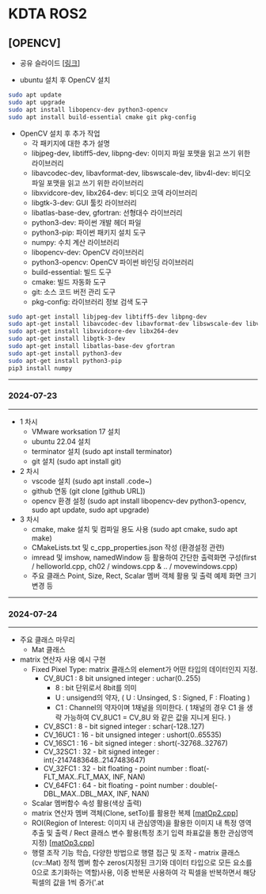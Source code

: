 # KDTA ROS2
## [OPENCV]

- 공유 슬라이드 [[링크](https://docs.google.com/presentation/d/1453nx14DVMk0nBLW7jpt0g6x7a7z2wuNaJKmcVQi4rw/edit?usp=sharing)]

- ubuntu 설치 후 OpenCV 설치

```bash
sudo apt update 
sudo apt upgrade
sudo apt install libopencv-dev python3-opencv
sudo apt install build-essential cmake git pkg-config
```

- OpenCV 설치 후 추가 작업
  - 각 패키지에 대한 추가 설명
  - libjpeg-dev, libtiff5-dev, libpng-dev: 이미지 파일 포맷을 읽고 쓰기 위한 라이브러리
  - libavcodec-dev, libavformat-dev, libswscale-dev, libv4l-dev: 비디오 파일 포맷을 읽고 쓰기 위한 라이브러리
  - libxvidcore-dev, libx264-dev: 비디오 코덱 라이브러리
  - libgtk-3-dev: GUI 툴킷 라이브러리
  - libatlas-base-dev, gfortran: 선형대수 라이브러리
  - python3-dev: 파이썬 개발 헤더 파일
  - python3-pip: 파이썬 패키지 설치 도구
  - numpy: 수치 계산 라이브러리
  - libopencv-dev: OpenCV 라이브러리
  - python3-opencv: OpenCV 파이썬 바인딩 라이브러리
  - build-essential: 빌드 도구
  - cmake: 빌드 자동화 도구
  - git: 소스 코드 버전 관리 도구
  - pkg-config: 라이브러리 정보 검색 도구

```bash
sudo apt-get install libjpeg-dev libtiff5-dev libpng-dev
sudo apt-get install libavcodec-dev libavformat-dev libswscale-dev libv4l-dev
sudo apt-get install libxvidcore-dev libx264-dev
sudo apt-get install libgtk-3-dev
sudo apt-get install libatlas-base-dev gfortran
sudo apt-get install python3-dev
sudo apt-get install python3-pip
pip3 install numpy
```

---

### 2024-07-23

---

- 1 차시
  - VMware worksation 17 설치
  - ubuntu 22.04 설치
  - terminator 설치 (sudo apt install terminator)
  - git 설치 (sudo apt install git)
- 2 차시
  - vscode 설치 (sudo apt install .code~)
  - github 연동 (git clone [github URL])
  - opencv 환경 설정 (sudo apt install libopencv-dev python3-opencv, sudo apt update, sudo apt upgrade)
- 3 차시
  - cmake, make 설치 및 컴파일 용도 사용 (sudo apt cmake, sudo apt make)
  - CMakeLists.txt 및 c_cpp_properties.json 작성 (환경설정 관련)
  - imread 및 imshow, namedWindow 등 활용하여 간단한 출력화면 구성(first / helloworld.cpp, ch02 / windows.cpp & .. / movewindows.cpp)
  - 주요 클래스 Point, Size, Rect, Scalar 멤버 객체 활용 및 출력 예제 화면 크기 변경 등

---

### 2024-07-24

---

- 주요 클래스 마무리
  - Mat 클래스
- matrix 연산자 사용 예시 구현
  - Fixed Pixel Type: matrix 클래스의 element가 어떤 타입의 데이터인지 지정.
    - CV_8UC1 : 8 bit unsigned integer : uchar(0..255)
      - 8 : bit 단위로서 8bit를 의미
      - U : unsigend의 약자, ( U : Unsinged, S : Signed, F : Floating )
      - C1 : Channel의 약자이며 1채널을 의미한다. ( 1채널의 경우 C1 을 생략 가능하여 CV_8UC1 = CV_8U 와 같은 값을 지니게 된다. )
    - CV_8SC1 : 8 - bit signed integer : schar(-128..127)
    - CV_16UC1 : 16 - bit unsigned integer : ushort(0..65535)
    - CV_16SC1 : 16 - bit signed integer : short(-32768..32767)
    - CV_32SC1 : 32 - bit signed integer : int(-2147483648..2147483647)
    - CV_32FC1 : 32 - bit floating - point number : float(-FLT_MAX..FLT_MAX, INF, NAN)
    - CV_64FC1 : 64 - bit floating - point number : double(-DBL_MAX..DBL_MAX, INF, NAN)
  - Scalar 멤버함수 속성 활용(색상 출력)
  - matrix 연산자 멤버 객체(Clone, setTo)를 활용한 복제 [[matOp2.cpp](https://github.com/top-to-toe/KDTA_ROS2/blob/main/opencv/ch03/matOp2.cpp)]
  - ROI(Region of Interest: 이미지 내 관심영역)을 활용한 이미지 내 특정 영역 추출 및 출력 / Rect 클래스 변수 활용(특정 초기 입력 좌표값을 통한 관심영역 지정)
    [[matOp3.cpp](https://github.com/top-to-toe/KDTA_ROS2/blob/main/opencv/ch03/matOp3.cpp)]
  - 행렬 조작 기능 학습, 다양한 방법으로 행렬 접근 및 조작 - matrix 클래스(cv::Mat) 정적 멤버 함수 zeros(지정된 크기와 데이터 타입으로 모든 요소를 0으로 초기화하는 역할)사용, 이중 반복문 사용하여 각 픽셀을 반복하면서 해당 픽셀의 값을 1씩 증가('.at<Template>' method를 사용하여 요소에 접근, point 및 iteraotr 각각 활용)
    [[matOp4.cpp](https://github.com/top-to-toe/KDTA_ROS2/blob/main/opencv/ch03/matOp4.cpp)]
  - 외부 저장 공간에 데이터 저장 및 출력 [[matOp5.cpp](https://github.com/top-to-toe/KDTA_ROS2/blob/main/opencv/ch03/matOp5.cpp)]
  - 벡터(Vec3b 사용) 및 스칼라(Scalar) 행렬 객체를 활용한 색상 출력 [[vecOp.cpp](https://github.com/top-to-toe/KDTA_ROS2/blob/main/opencv/ch03/vecOp.cpp)]


---
#### chapter 04

- VideoCapture / VideoWriter 클래스
  - 비디오 캡쳐 및 파일 저장
  - 디바이스의 카메라를 통한 비디오 영상 출력 / videoWriter 클래스 객체를 활용하여 동영상 파일 생성 [[video.cpp](https://github.com/top-to-toe/KDTA_ROS2/blob/main/opencv/ch04/video.cpp)]  
    (실습 노트북의 내장 카메라 접근 이슈로 인해 저장된 동영상을 출력)
  - line 그리기 [[line.cpp](https://github.com/top-to-toe/KDTA_ROS2/blob/main/opencv/ch04/line.cpp)]
  - rectangle [[rectangleTest.cpp](https://github.com/top-to-toe/KDTA_ROS2/blob/main/opencv/ch04/rectangleTest.cpp)]
  - circle, ellipse, polylines, fillPoly
  - putText [[drawText.cpp](https://github.com/top-to-toe/KDTA_ROS2/blob/main/opencv/ch04/drawText.cpp)]
  - keyboard 이벤트 처리
    [[keyboard.cpp](https://github.com/top-to-toe/KDTA_ROS2/blob/main/opencv/ch04/keyboard.cpp)]
    [[keyboard2.cpp](https://github.com/top-to-toe/KDTA_ROS2/blob/main/opencv/ch04/keyboard2.cpp)]

---

### 2024-07-25

---

- 1 차시
  - mouse 기능 동작에 따른 관련 이벤트 표현(callback 함수 작성) [[mouseTest.cpp](https://github.com/top-to-toe/KDTA_ROS2/blob/main/opencv/ch04/mouseTest.cpp)]
- 2 차시  
  - trackBar 조작 기능 구현 [[trackBarTest.cpp](https://github.com/top-to-toe/KDTA_ROS2/blob/main/opencv/ch04/trackBarTest.cpp)] / [[trackBarTest2.cpp](https://github.com/top-to-toe/KDTA_ROS2/blob/main/opencv/ch04/trackBarTest2.cpp)]
  - 이미지 합성 [[maskSetTo.cpp](https://github.com/top-to-toe/KDTA_ROS2/blob/main/opencv/ch04/maskSetTo.cpp)]
    - setTo함수로 합성될 이미지에 대해 색상 변경
    - copyTo함수로 합성
    - Masking 되어있는 이미지에 대해 읽어올때(imread()) 속성값으로 인자에 IMREAD_GRAYSCALE를 기재
- 3 차시
  - 파일스토리지 사용법
    - file 저장 [[fileStorageTest.cpp](https://github.com/top-to-toe/KDTA_ROS2/blob/main/opencv/ch04/filestorageTest.cpp)]
    - FileStorage 클래스 객체의 open함수로 저장될 위치 및 FileStorage::WRITE 속성을 통해 저장에 대해 명시
    - 저장된 파일 내용 불러오기 [[fileStorageReadTest.cpp](https://github.com/top-to-toe/KDTA_ROS2/blob/main/opencv/ch04/fileStorageReadTest.cpp)]
    - FileStorage::READ로 저장된 파일을 불러옴에 대해 명시
  - 마스크 연산
- 4 차시
  - chapter 마무리 종합 과제 수행 [[mouseRGBPoint_myself.cpp](https://github.com/top-to-toe/KDTA_ROS2/blob/main/opencv/ch04/mouseRGBPoint_myself.cpp)] - 마우스 따라 다니는 사각형
    1. TickMeter 객체 사용: TickMeter를 이용하여 tm1과 tm2를 선언하고 시작(tm1.start(), tm2.start()) 및 종료(tm1.stop(), tm2.stop()) 시간을 측정합니다. 이는 FPS 측정과 최적화를 위한 핵심 요소입니다.
    2. 이미지 처리 및 출력: imshow() 함수를 이용하여 img_display 이미지를 출력하고, ESC 키 입력 시 프로그램을 종료합니다. 또한, 현재 마우스 위치에 따라 사각형을 그립니다.
    3. FPS 관리 및 대기 시간 계산: tm1.getFPS()를 이용하여 현재 FPS를 계산하고, 목표 FPS보다 높으면 추가적인 슬립을 통해 CPU 소비를 조정합니다.
    4. 마우스 이벤트 처리: onMouse() 함수를 이용하여 마우스 이벤트를 처리하고, 왼쪽 마우스 클릭 시 클릭한 픽셀의 RGB 값을 출력하고 rgbValues 벡터에 저장합니다.
    5. 파일 저장: 마지막으로, ESC 키 입력 시 rgbValues에 저장된 RGB 값을 JSON 파일로 저장합니다.
  
  - 강사님 구현 코드 [[mouseRGBPoint.cpp](https://github.com/top-to-toe/KDTA_ROS2/blob/main/opencv/ch04/mouseRGBPoint.cpp)]

#### chapter 05
- 명암비 조절 [[brightness.cpp](https://github.com/top-to-toe/KDTA_ROS2/blob/main/opencv/ch05/brightness.cpp)]
  - cvtColor 함수를 사용하여 변환.
- 히스토그램 분석 [[histogram.cpp](https://github.com/top-to-toe/KDTA_ROS2/blob/main/opencv/ch05/histogram.cpp)]
  - 영상의 밝기 또는 색상 분포를 시각적으로 나타내는 도구.
    히스토그램은 영상 내 각 픽셀 값의 빈도를 나타내는 그래프이며, 픽셀 값의 범위를 구간으로 나누어 각 구간에 속하는 픽셀의 수를 히스토그램의 세로축 값으로 표시함.
  - calcHist() 함수를 사용하여 영상의 히스토그램을 계산.
- 히스토그램 평활화(histogram equalization) [[histogramEqualization.cpp](https://github.com/top-to-toe/KDTA_ROS2/blob/main/opencv/ch05/histogramEqualization.cpp)]
  - 영상의 대비를 개선하기 위해 사용, 영상의 히스토그램을 조정하여 전체적인 밝기 분포를 균일하게 함.

#### chapter 06
- 이미지 / 영상 논리 연산 [[logical.cpp](https://github.com/top-to-toe/KDTA_ROS2/blob/main/opencv/ch06/logical.cpp)]
  - bitwise 논리식 함수를 활용하여 연산 결과물 출력

#### chapter 07
- 필터링
  - 커널(윈도우): Mat 사용. 작은 크기. 홀수만 사용.  
    Convolution(회선)

---

### 2024-07-26

---

#### chapter 08 (영상의 기하학적 변환)
- 1차시
  - affine transformation [[affine.cpp](https://github.com/top-to-toe/KDTA_ROS2/blob/main/opencv/ch08/affine.cpp)]
- 2차시
  - warpaffine
  - affineRotation [[affineRotation.cpp](https://github.com/top-to-toe/KDTA_ROS2/blob/main/opencv/ch08/affineRotation.cpp)] - 트랙바 연결 예제 작성
- 3차시
  - 투시변환 [[perspectiveTransform.cpp](https://github.com/top-to-toe/KDTA_ROS2/blob/main/opencv/ch08/perspectiveTransform.cpp)]
    - 카드 예제에서 거리 및 각도 측정 코드 추가 [[perspectiveCard.cpp](https://github.com/top-to-toe/KDTA_ROS2/blob/main/opencv/ch08/perspectiveCard.cpp)]
	
#### chapter 09
- edge
  - 캐니 엣지 검출 [[canny.cpp](https://github.com/top-to-toe/KDTA_ROS2/blob/main/opencv/ch09/canny.cpp)]
- 허프 변환 [[houghline.cpp](https://github.com/top-to-toe/KDTA_ROS2/blob/main/opencv/ch09/houghline.cpp)] / [[houghlineP.cpp](https://github.com/top-to-toe/KDTA_ROS2/blob/main/opencv/ch09/houghlineP.cpp)]

#### chapter 10
- Color 영상 처리
  - 색 공간 변환
    - color [[color.cpp](https://github.com/top-to-toe/KDTA_ROS2/blob/main/opencv/ch10/color.cpp)]
	- inRange [[inRange.cpp](https://github.com/top-to-toe/KDTA_ROS2/blob/main/opencv/ch10/inRange.cpp)]
	- split & merge [[splitmerge.cpp](https://github.com/top-to-toe/KDTA_ROS2/blob/main/opencv/ch10/splitmerge.cpp)]

#### chapter 11
- 영상의 이진화(Binarization)
  - threshold 함수 [[threshold.cpp](https://github.com/top-to-toe/KDTA_ROS2/blob/main/opencv/ch11/threshold.cpp)]
    - src: 입력 이미지. 이 이미지의 각 픽셀에 대해 임계값 처리가 수행됩니다.
    - dst: 출력 이미지. 임계값 처리된 결과가 저장됩니다.
    - thresh: 임계값. 이 값보다 큰 픽셀은 maxval로 설정되고, 그렇지 않은 픽셀은 0으로 설정됩니다.
    - maxval: 임계값을 초과하는 픽셀에 할당된 값입니다.
    - type: 임계값 처리 유형을 지정하는 정수입니다. OpenCV는 다양한 임계값 처리 유형을 제공합니다. 예를 들어, THRESH_BINARY는 기본적인 이진 임계값 처리를, THRESH_BINARY_INV는 이진 임계값 처리의 반전 버전을 나타냅니다.
- 적응형 이진화
  - adaptiveThreshold 함수[[adaptiveThreshold.cpp](https://github.com/top-to-toe/KDTA_ROS2/blob/main/opencv/ch11/adaptiveThreshold.cpp)]
    - src: 입력 이미지. 이 이미지의 각 픽셀에 대해 적응형 임계값 처리가 수행됩니다.
	- dst: 출력 이미지. 적응형 임계값 처리된 결과가 저장됩니다.
	- maxValue: 임계값을 초과하는 픽셀에 할당된 값입니다.
	- adaptiveMethod: 적응형 임계값 결정 방법을 지정하는 정수입니다. OpenCV는 ADAPTIVE_THRESH_MEAN_C와 ADAPTIVE_THRESH_GAUSSIAN_C 두 가지 방법을 제공합니다.
	- thresholdType: 임계값 처리 유형을 지정하는 정수입니다. OpenCV는 THRESH_BINARY와 THRESH_BINARY_INV 두 가지 유형을 제공합니다.
	- blockSize: 임계값을 계산하는 데 사용되는 이웃 영역의 크기입니다. 이 값은 홀수여야 합니다.
	- C: 계산된 평균 또는 가중 평균에서 뺄 상수입니다. 일반적으로 이 값은 양수지만, 0 또는 음수일 수도 있습니다.
- 이진 영상의 침식과 팽창
  - 모폴로지 (Morphology) - [[morphologyEx.cpp](https://github.com/top-to-toe/KDTA_ROS2/blob/main/opencv/ch11/morphologyEx.cpp)]
    - 영상을 형태학적인 측면으로 접근하는 것
    - 구조 요소(structuring element)는 모폴로지 연산의 결과를 결정하는 커널, 마스크, 윈도우
	- src: 입력 이미지. 이 이미지에 대해 팽창 연산이 수행됩니다.
	- dst: 출력 이미지. 팽창 연산된 결과가 저장됩니다.
	- kernel: 팽창 연산에 사용되는 구조 요소입니다. 이 요소는 팽창의 정도와 모양을 결정합니다.
	- anchor: 구조 요소의 앵커 포인트입니다. 기본값은 구조 요소의 중심입니다.
	- iterations: 팽창 연산이 적용되는 횟수입니다. 이 값이 클수록 이미지는 더욱 팽창됩니다.
	- borderType: 픽셀 외삽법을 지정하는 정수입니다. OpenCV는 다양한 외삽법을 제공합니다.
	- borderValue: 상수 경계의 경우의 경계 값입니다.
	
#### chapter 13
- cascade
- HogDescriptor


---

## 2024-07-30

---

## [ROS2]

- ROS2 시작
- ROS2 개념
  - 노드
  - 토픽
  - 메시지
  - 런처
  - 노드 통신
  - 노드 실행
- ROS2 설치
  - ROS2 humble 설치
  - ros2 humble documentation debian installation
  - 환경 설정 파일
    - .bashrc
      - source /opt/ros/humble/setup.bash
      - source ~/xxx_Workspace/install/local_setup.bash
      - 여러가지 alias 설정
      - export ROS_DOMAIN_ID 설정
- 패키지 작성
  - kdta_ROS2_workspace
    - simple_pkg_cpp
      - xml 수정
      - CMakeLists.txt 수정
      - 노드 추가
        - helloword.cpp : 기본 main 코드
        - helloOpenCV.cpp : OpenCV 사용 코드(외부 라이브러리 적용)
        - hellow_publisher : Node 및 spin timer 적용
        - hellow_publisher_class : Node 상속 클래스 적용

---

## 2024-07-31

---

- 복습
- 패키지 작성 (이어서)
  - kdta_ROS2_workspace
    - simple_pkg_cpp 패키지
      - 노드 추가
        - hellow_publisher_class2 : 분할컴파일 (해더, 메인, CPP)
        - hellow_subscriber : subscriber 노드
        - time_publisher_class : timer 노드
        - time_subscriber : timer subscriber 노드
    - move_t_sim 패키지
      - 노드 추가
        - moveTurtleSim.cpp : 터틀심 이동 노드( turtle1, turtle2 동시 이동)
- 최종 실습(Topic) [[ROS2/src/msg](https://github.com/top-to-toe/KDTA_ROS2/tree/main/ROS2/src/msg)] - 과제 구현 완료
  - 5개 노드 3개 Topic 사용
    - 노드 : mpub, msub, msub2, tpub, mtsub
    - Topic :
      - /message1: String ( mpub -> msub, mtsub )
      - /message2: String ( mpub -> msub2 )
      - /time: Header ( tpub -> mtsub )
  - 강사님 구현코드 [[topic_final](https://github.com/freshmea/kdta_ROS2/tree/main/topic_final)]

---

## 2024-08-01

---

- 복습
- 터틀봇3 네트워크 설정
  - 공유기 설치
    - ssid: turtlebot3
    - password: turtlebot3
  - 가상환경 bridge 설정
    - 네트워크 브릿지 클리 후 네트워크 카드 하나만 사용
- 터틀봇3 개요
  - 터틀봇3 소개
  - 터틀봇3 구성
  - 터틀봇3 시스템 구성
- 터틀봇3 ssh 연결
  - 터미널에서 연결
    - `ssh ubuntu@192.169.14.XX`
      - userid: ubuntu
      - password: aa
    - vscode remote ssh 연결
      - vscode remote ssh 설정
- 터틀봇3 브링업
  - 터틀봇3 브링업
    - ROS_DOMAIN_ID 확인
    - `export TURTLEBOT3_MODEL=burger`
    - 브링업 런치 실행 `ros2 launch turtlebot3_bringup robot.launch.py`
- 텔레옵키 노드 실행(노트북)
  - 텔레옵키 노드 실행
    - `ros2 run turtlebot3_teleop teleop_keyboard`
- gazebo
  - gazebo 설치
    - `sudo apt install ros-humble-gazebo-*`
  - turtlebot3 simulation 설치(git clone)
    - `cd ~/kdta_ROS2_workspace/src`
    - `git clone -b humble-devel https://github.com/ROBOTIS-GIT/turtlebot3_simulations.git`
    - `cd ~/turtlebot3_ws && colcon build --symlink-install`
  - turtlebot3 simulation 실행
    - `ros2 launch turtlebot3_gazebo turtlebot3_world.launch.py`
- 터틀봇3에서 빌드 후 실행
  - move_t_sim 이동
    - vscode 로컬과 원격을 동시 실행 후 이동
    - 빌드 후 실행(터틀봇3)
      - `cd ~/robot_ws`
      - `colcon build --symlink-install`
      - `ros2 run move_t_sim moveTurtleBot`
- 터틀심 사각형 움직임 구현
  - moveTurtleSim2.cpp 작성
  - 빌드 후 실행(터틀봇3)
    - `ros2 run move_t_sim moveTurtleSim2`

---

## 2024-08-02

---

- 복습
- 터틀심 사각형 움직임 구현 -> 터틀봇 용 코드로 변경
  - moveTurtleBot2.cpp 작성
  - 세부 알고리즘 변경
- 사용자 인터페이스 작성
  - srv/AddTwoInt.srv 파일 작성
- Service 노드 추가
  - Service server 노드
  - Service client 노드1
    - spin_until_done 사용
  - Service client 노드2
    - spin 사용 후 callback 사용
- 파라미터 
  - 파라미터 기초
    - ros2 param get /node_name param_name
    - ros2 param set /node_name param_name param_value
    - ros2 param list /node_name
    - ros2 param dump /node_name
    - ros2 param load /node_name
- Launch 파일 작성
  - topic_final 에 추가
- 